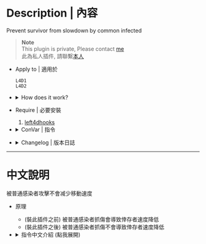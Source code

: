 # Description | 內容
Prevent survivor from slowdown by common infected

> __Note__ <br/>
This plugin is private, Please contact [me](/#私人插件列表-private-plugins-list)<br/>
此為私人插件, 請聯繫[本人](/#私人插件列表-private-plugins-list)

* Apply to | 適用於
	```
	L4D1
	L4D2
	```
	
* <details><summary>How does it work?</summary>

	* (Before this plugin) It will cause survivors slowdown when being hurt by common infected
	* (After this plugin) Remove slowdown by common infected
</details>

* Require | 必要安裝
	1. [left4dhooks](https://forums.alliedmods.net/showthread.php?t=321696)

* <details><summary>ConVar | 指令</summary>

	* cfg/sourcemod/l4d_infected_no_slowdown.cfg
		```php
		// 0=Plugin off, 1=Plugin on.
		l4d_infected_no_slowdown_enable "1"
		```
</details>


* <details><summary>Changelog | 版本日誌</summary>

	* v1.0 (2024-5-19)
		* Initial Release
</details>

- - - -
# 中文說明
被普通感染者攻擊不會减少移動速度

* 原理
	* (裝此插件之前) 被普通感染者抓傷會導致倖存者速度降低
	* (裝此插件之後) 被普通感染者抓傷不會導致倖存者速度降低

* <details><summary>指令中文介紹 (點我展開)</summary>

	* cfg/sourcemod/l4d_infected_no_slowdown.cfg
		```php
		// 0=關閉插件, 1=啟動插件
		l4d_infected_no_slowdown_enable "1"
		```
</details>